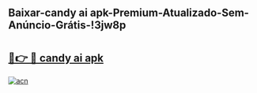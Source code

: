 
## Baixar-candy ai apk-Premium-Atualizado-Sem-Anúncio-Grátis-!3jw8p

# <h2><a href="https://andorid.site?title=candy_ai_apk&ref=27">🔗👉 🔴 candy ai apk</a></h2>

[![acn](https://github.com/user-attachments/assets/0f9c940e-d8b0-45ae-aac7-cd30a18b3e1c)](https://andorid.site?title=candy_ai_apk&ref=27)

